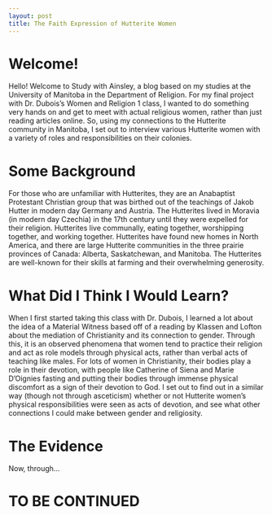 ```yaml
---
layout: post
title: The Faith Expression of Hutterite Women
---
```


# Welcome! 
Hello! Welcome to Study with Ainsley, a blog based on my studies at the University of Manitoba in the Department of Religion. For my final project with Dr. Dubois’s Women and Religion 1 class, I wanted to do something very hands on and get to meet with actual religious women, rather than just reading articles online. So, using my connections to the Hutterite community in Manitoba, I set out to interview various Hutterite women with a variety of roles and responsibilities on their colonies. 

# Some Background

For those who are unfamiliar with Hutterites, they are an Anabaptist Protestant Christian group that was birthed out of the teachings of Jakob Hutter in modern day Germany and Austria. The Hutterites lived in Moravia (in modern day Czechia) in the 17th century until they were expelled for their religion. Hutterites live communally, eating together, worshipping together, and working together. Hutterites have found new homes in North America, and there are large Hutterite communities in the three prairie provinces of Canada: Alberta, Saskatchewan, and Manitoba. The Hutterites are well-known for their skills at farming and their overwhelming generosity. 

# What Did I Think I Would Learn? 
When I first started taking this class with Dr. Dubois, I learned a lot about the idea of a Material Witness based off of a reading by Klassen and Lofton about the mediation of Christianity and its connection to gender. Through this, it is an observed phenomena that women tend to practice their religion and act as role models through physical acts, rather than verbal acts of teaching like males. For lots of women in Christianity, their bodies play a role in their devotion, with people like Catherine of Siena and Marie D’Oignies fasting and putting their bodies through immense physical discomfort as a sign of their devotion to God. I set out to find out in a similar way (though not through asceticism) whether or not Hutterite women’s physical responsibilities were seen as acts of devotion, and see what other connections I could make between gender and religiosity. 

# The Evidence 

Now, through...


# TO BE CONTINUED
 


